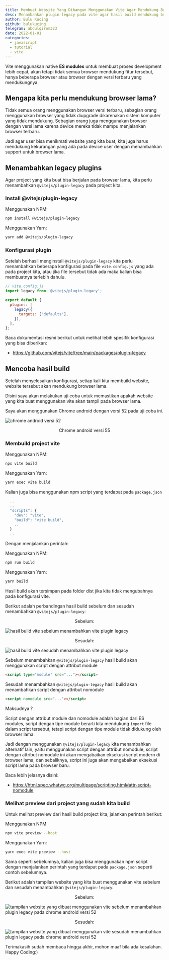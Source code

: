 ```yaml
---
title: Membuat Website Yang Dibangun Menggunakan Vite Agar Mendukung Browser Lama
desc: Menambahkan plugin legacy pada vite agar hasil build mendukung browser lama
author: Bulu Kucing
github: bulukucing
telegram: abdulqirom323
date: 2022-01-01
categories:
  - javascript
  - tutorial
  - vite
---
```


Vite menggunakan native **ES modules** untuk membuat proses development lebih cepat,
akan tetapi tidak semua browser mendukung fitur tersebut,
hanya beberapa browser atau browser dengan versi terbaru yang mendukungnya.

## Mengapa kita perlu mendukung browser lama?

Tidak semua orang menggunakan browser versi terbaru,
sebagian orang menggunakan browser yang tidak diupgrade
dikarenakan sistem komputer yang tidak mendukung.
Sebagian orang juga menggunakan browser dengan versi lama karena device mereka tidak mampu menjalankan browser terbaru.

Jadi agar user bisa menikmati website yang kita buat,
kita juga harus mendukung kekurangan yang ada pada device user dengan menambahkan support untuk browser lama.

## Menambahkan legacy plugins

Agar project yang kita buat bisa berjalan pada browser lama,
kita perlu menambahkan `@vitejs/plugin-legacy` pada project kita.

### Install @vitejs/plugin-legacy

Menggunakan NPM:

```bash
npm install @vitejs/plugin-legacy
```

Menggunakan Yarn:

```bash
yarn add @vitejs/plugin-legacy
```

### Konfigurasi plugin

Setelah berhasil menginstall `@vitejs/plugin-legacy`
kita perlu menambahkan beberapa konfigurasi pada file `vite.config.js` yang ada pada project kita,
atau jika file tersebut tidak ada maka kalian bisa membuatnya terlebih dahulu.

```js
// vite.config.js
import legacy from '@vitejs/plugin-legacy';

export default {
  plugins: [
    legacy({
      targets: ['defaults'],
    }),
  ],
};
```

Baca dokumentasi resmi berikut untuk melihat lebih spesifik konfigurasi yang bisa diberikan:

- https://github.com/vitejs/vite/tree/main/packages/plugin-legacy

## Mencoba hasil build

Setelah menyelesaikan konfigurasi,
setiap kali kita membuild website, website tersebut akan mendukung browser lama.

Disini saya akan melakukan uji coba
untuk memastikan apakah website yang kita buat menggunakan vite
akan tampil pada browser lama.

Saya akan menggunakan Chrome android dengan versi 52 pada uji coba ini.

![chrome android versi 52](https://raw.githubusercontent.com/bulukucing/assets/main/teknum-blog/22-01-01-chrome-android-versi-55.jpg)

<p align="center" style={{fontSize: "0.875em"}}> Chrome android versi 55</p>

### Membuild project vite

Menggunakan NPM:

```bash
npx vite build
```

Menggunakan Yarn:

```bash
yarn exec vite build
```

Kalian juga bisa menggunakan npm script yang terdapat pada `package.json`

```js
  ..
  ..
  "scripts": {
    "dev": "vite",
    "build": "vite build",
    ..
  }
  ..
```

Dengan menjalankan perintah:

Menggunakan NPM:

```bash
npm run build
```

Menggunakan Yarn:

```bash
yarn build
```

Hasil build akan tersimpan pada folder dist jika kita tidak mengubahnya pada konfigurasi vite.

Berikut adalah perbandingan hasil build sebelum dan sesudah menambahkan `@vitejs/plugin-legacy`:

<p align="center" style={{fontSize: "0.875em"}}>Sebelum:</p>

![hasil build vite sebelum menambahkan vite plugin legacy](https://raw.githubusercontent.com/bulukucing/assets/main/teknum-blog/21-01-01-vite-build-sebelum-menambahkan-plugin-legacy.jpg)

<p align="center" style={{fontSize: "0.875em"}}>Sesudah:</p>

![hasil build vite sesudah menambahkan vite plugin legacy](https://raw.githubusercontent.com/bulukucing/assets/main/teknum-blog/21-01-01-vite-build-sesudah-menambahkan-plugin-legacy.jpg)

Sebelum menambahkan `@vitejs/plugin-legacy` hasil build akan menggunakan
script dengan attribut module

```html
<script type="module" src="..."></script>
```

Sesudah menambahkan `@vitejs/plugin-legacy` hasil build
akan menambahkan script dengan attribut nomodule

```html
<script nomodule src="..."></script>
```

Maksudnya ?

Script dengan attribut module dan nomodule adalah bagian dari ES modules,
script dengan tipe module berarti kita mendukung `import` file dalam script tersebut,
tetapi script dengan tipe module tidak didukung oleh browser lama.

Jadi dengan menggunakan `@vitejs/plugin-legacy` kita menambahkan alternatif lain,
yaitu menggunakan script dengan attribut nomodule,
script dengan attribut nomodule ini akan mengabaikan eksekusi script modern di browser lama,
dan sebaliknya, script ini juga akan mengabaikan eksekusi script lama pada browser baru.

Baca lebih jelasnya disini:

- https://html.spec.whatwg.org/multipage/scripting.html#attr-script-nomodule

### Melihat preview dari project yang sudah kita build

Untuk melihat preview dari hasil build project kita, jalankan perintah berikut:

Menggunakan NPM

```bash
npx vite preview --host
```

Menggunakan Yarn:

```bash
yarn exec vite preview --host
```

Sama seperti sebelumnya,
kalian juga bisa menggunakan npm script dengan menjalankan perintah
yang terdapat pada `package.json` seperti contoh sebelumnya.

Berikut adalah tampilan website yang kita buat menggunakan vite sebelum dan sesudah menambahkan `@vitejs/plugin-legacy`:

<p align="center" style={{fontSize: "0.875em"}}>Sebelum:</p>

![tampilan website yang dibuat menggunakan vite sebelum menambahkan plugin legacy pada chrome android versi 52](https://raw.githubusercontent.com/bulukucing/assets/main/teknum-blog/22-01-01-tampilan-sebelum-menambahkan-plugin-legacy.jpg)

<p align="center" style={{fontSize: "0.875em"}}>Sesudah:</p>

![tampilan website yang dibuat menggunakan vite  sesudah menambahkan plugin legacy pada chrome android versi 52](https://raw.githubusercontent.com/bulukucing/assets/main/teknum-blog/22-01-01-tampilan-sesudah-menambahkan-plugin-legacy.jpg)

Terimakasih sudah membaca hingga akhir, mohon maaf bila ada kesalahan. Happy Coding:)
